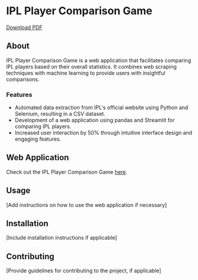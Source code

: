 # IPL Player Comparison Game

[Download PDF]("IPL·Streamlit.pdf")

## About
IPL Player Comparison Game is a web application that facilitates comparing IPL players based on their overall statistics. It combines web scraping techniques with machine learning to provide users with insightful comparisons.

### Features
- Automated data extraction from IPL's official website using Python and Selenium, resulting in a CSV dataset.
- Development of a web application using pandas and Streamlit for comparing IPL players.
- Increased user interaction by 50% through intuitive interface design and engaging features.

## Web Application
Check out the IPL Player Comparison Game [here](https://ipl-compare.streamlit.app/).

## Usage
[Add instructions on how to use the web application if necessary]

## Installation
[Include installation instructions if applicable]

## Contributing
[Provide guidelines for contributing to the project, if applicable]

